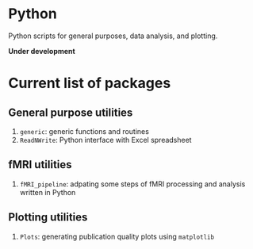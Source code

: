 Python
==============================================================

Python scripts for general purposes, data analysis, and plotting.

**Under development**

# Current list of packages #

## General purpose utilities ##
1. `generic`: generic functions and routines
2. `ReadNWrite`: Python interface with Excel spreadsheet

## fMRI utilities ##
1. `fMRI_pipeline`: adpating some steps of fMRI processing and analysis written in Python

## Plotting utilities ##
1. `Plots`: generating publication quality plots using `matplotlib`
